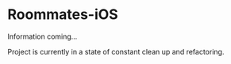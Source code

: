 Roommates-iOS
=============

Information coming...

Project is currently in a state of constant clean up and refactoring.
